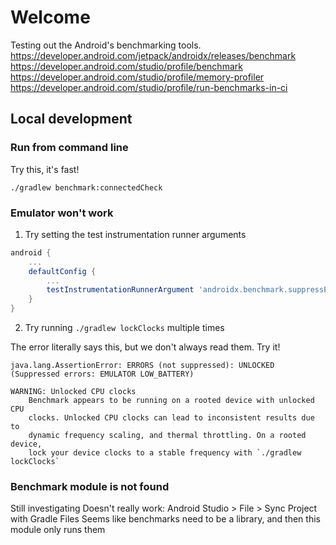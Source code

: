 # Welcome

Testing out the Android's benchmarking tools.
https://developer.android.com/jetpack/androidx/releases/benchmark
https://developer.android.com/studio/profile/benchmark
https://developer.android.com/studio/profile/memory-profiler
https://developer.android.com/studio/profile/run-benchmarks-in-ci

## Local development

### Run from command line

Try this, it's fast!

`./gradlew benchmark:connectedCheck`

### Emulator won't work

1. Try setting the test instrumentation runner arguments
``` groovy
android {
    ...
    defaultConfig {
        ...
        testInstrumentationRunnerArgument 'androidx.benchmark.suppressErrors', 'DEBUGGABLE,EMULATOR,LOW_BATTERY,UNLOCKED'
    }
}
```

2. Try running `./gradlew lockClocks` multiple times

The error literally says this, but we don't always read them. Try it!

``` error
java.lang.AssertionError: ERRORS (not suppressed): UNLOCKED
(Suppressed errors: EMULATOR LOW_BATTERY)

WARNING: Unlocked CPU clocks
    Benchmark appears to be running on a rooted device with unlocked CPU
    clocks. Unlocked CPU clocks can lead to inconsistent results due to
    dynamic frequency scaling, and thermal throttling. On a rooted device,
    lock your device clocks to a stable frequency with `./gradlew lockClocks`
```

### Benchmark module is not found

Still investigating
Doesn't really work: Android Studio > File > Sync Project with Gradle Files
Seems like benchmarks need to be a library, and then this module only runs them
